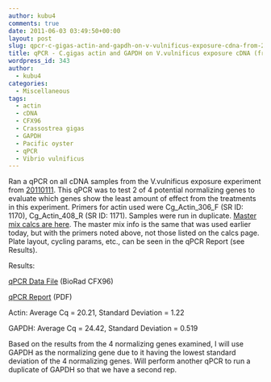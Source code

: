 ```yaml
---
author: kubu4
comments: true
date: 2011-06-03 03:49:50+00:00
layout: post
slug: qpcr-c-gigas-actin-and-gapdh-on-v-vulnificus-exposure-cdna-from-20110311
title: qPCR - C.gigas actin and GAPDH on V.vulnificus exposure cDNA (from 20110311)
wordpress_id: 343
author:
  - kubu4
categories:
  - Miscellaneous
tags:
  - actin
  - cDNA
  - CFX96
  - Crassostrea gigas
  - GAPDH
  - Pacific oyster
  - qPCR
  - Vibrio vulnificus
---
```


Ran a qPCR on all cDNA samples from the V.vulnificus exposure experiment from [20110111](/Sam%27s+Working+Notebook+Jan+2011+-+March+2011#sjw20110111). This qPCR was to test 2 of 4 potential normalizing genes to evaluate which genes show the least amount of effect from the treatments in this experiment. Primers for actin used were Cg_Actin_306_F (SR ID: 1170), Cg_Actin_408_R (SR ID: 1171). Samples were run in duplicate. [Master mix calcs are here](http://eagle.fish.washington.edu/Arabidopsis/Notebook%20Workup%20Files/20110602-01.jpg). The master mix info is the same that was used earlier today, but with the primers noted above, not those listed on the calcs page. Plate layout, cycling params, etc., can be seen in the qPCR Report (see Results).

Results:

[qPCR Data File](http://eagle.fish.washington.edu/Arabidopsis/qPCR/CFX96/Roberts%20Lab_2011-06-02%2018-24-15_CC009827.pcrd) (BioRad CFX96)

[qPCR Report](http://eagle.fish.washington.edu/Arabidopsis/qPCR/CFX96/Roberts%20Lab_2011-06-02%2018-24-15_CC009827.pdf) (PDF)

Actin: Average Cq = 20.21, Standard Deviation = 1.22

GAPDH: Average Cq = 24.42, Standard Deviation = 0.519

Based on the results from the 4 normalizing genes examined, I will use GAPDH as the normalizing gene due to it having the lowest standard deviation of the 4 normalizing genes. Will perform another qPCR to run a duplicate of GAPDH so that we have a second rep.

